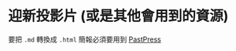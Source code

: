 迎新投影片 (或是其他會用到的資源)
====================

要把 `.md` 轉換成 `.html` 簡報必須要用到 [PastPress](https://github.com/chgu82837/PastPress)
